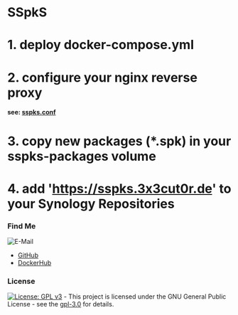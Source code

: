 # SSpkS

# 1. deploy docker-compose.yml

# 2. configure your nginx reverse proxy
**see: [sspks.conf](https://github.com/3x3cut0r/vps/blob/main/docker/compose/nginx/conf.d/sspks.conf)**

# 3. copy new packages (*.spk) in your sspks-packages volume

# 4. add 'https://sspks.3x3cut0r.de' to your Synology Repositories

### Find Me <a name="findme"></a>

![E-Mail](https://img.shields.io/badge/E--Mail-executor55%40gmx.de-red)
* [GitHub](https://github.com/3x3cut0r)
* [DockerHub](https://hub.docker.com/u/3x3cut0r)

### License <a name="license"></a>

[![License: GPL v3](https://img.shields.io/badge/License-GPLv3-blue.svg)](https://www.gnu.org/licenses/gpl-3.0) - This project is licensed under the GNU General Public License - see the [gpl-3.0](https://www.gnu.org/licenses/gpl-3.0.en.html) for details.
